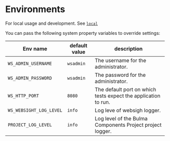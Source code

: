 # Environments

For local usage and development.
See [`local`](./local)


You can pass the following system property variables to override settings:

| Env name                | default value | description                                                    |
|-------------------------|---------------|----------------------------------------------------------------|
| `WS_ADMIN_USERNAME`     | `wsadmin`     | The username for the administrator.                            |
| `WS_ADMIN_PASSWORD`     | `wsadmin`     | The password for the administrator.                            |
| `WS_HTTP_PORT`          | `8080`        | The default port on which tests expect the application to run. |
| `WS_WEBSIGHT_LOG_LEVEL` | `info`        | Log leve of websigh logger.                                    |
| `PROJECT_LOG_LEVEL`     | `info`        | Log level of the Bulma Components Project project logger.                |